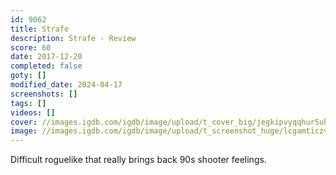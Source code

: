 ```yaml
---
id: 9062
title: Strafe
description: Strafe - Review
score: 60
date: 2017-12-20
completed: false
goty: []
modified_date: 2024-04-17
screenshots: []
tags: []
videos: []
cover: //images.igdb.com/igdb/image/upload/t_cover_big/jegkipvyqqhur5uheqgs.jpg
image: //images.igdb.com/igdb/image/upload/t_screenshot_huge/lcgamticzvmjzouxzgmc.jpg
---
```

Difficult roguelike that really brings back 90s shooter feelings.